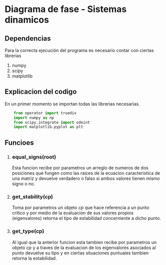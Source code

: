 # Diagrama de fase - Sistemas dinamicos

## Dependencias
Para la correcta ejecución del programa es necesario
contar con ciertas librerias

1. numpy
1. scipy
1. matplotlib

## Explicacion del codigo

En un primer momento se importan todas las librerias
necesarias.

```python
    from operator import truediv
    import numpy as np
    from scipy.integrate import odeint
    import matplotlib.pyplot as plt

```
## Funcioes

1. ### **equal_signs(root)**
    Esta funcion recibe por parametros un arreglo de numeros de dos posiciones que fungen como las raices de la ecuacion caracteristica de una matriz y devuelve verdadero o falso si ambos valores tienen mismo signo o no.
1. ### **get_stability(cp)**
    Toma por parametros un objeto *cp* que hace referencia a un punto critico y por medio de la evaluacion de sus valores propios (eigenvalores) retorna el tipo de estabilidad concerniente a dicho punto.
1. ### **get_type(cp)**
    Al igual que la anterior funcion esta tambien recibe por parametros un objeto *cp* y a traves de la evaluacion de los eigenvalores asociados al punto devuelve su tipo y en ciertas situaciones puntuales tambien retorna la estabilidad.
